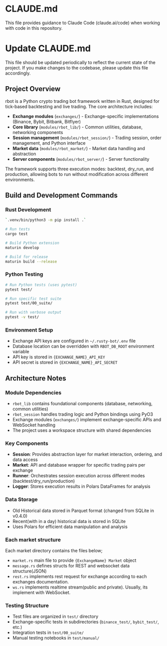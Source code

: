 # CLAUDE.md

This file provides guidance to Claude Code (claude.ai/code) when working with code in this repository.

# Update CLAUDE.md

This file should be updated periodically to reflect the current state of the project. If you make changes to the codebase, please update this file accordingly.

## Project Overview

rbot is a Python crypto trading bot framework written in Rust, designed for tick-based backtesting and live trading. The core architecture includes:

- **Exchange modules** (`exchanges/`) - Exchange-specific implementations (Binance, Bybit, Bitbank, Bitflyer)
- **Core library** (`modules/rbot_lib/`) - Common utilities, database, networking components
- **Session management** (`modules/rbot_session/`) - Trading session, order management, and Python interface
- **Market data** (`modules/rbot_market/`) - Market data handling and abstraction
- **Server components** (`modules/rbot_server/`) - Server functionality

The framework supports three execution modes: backtest, dry_run, and production, allowing bots to run without modification across different environments.

## Build and Development Commands

### Rust Development
```bash
`.venv/bin/python3 -m pip install .`

# Run tests
cargo test

# Build Python extension
maturin develop

# Build for release
maturin build --release
```

### Python Testing
```bash
# Run Python tests (uses pytest)
pytest test/

# Run specific test suite
pytest test/00_suite/

# Run with verbose output
pytest -v test/
```

### Environment Setup
- Exchange API keys are configured in `~/.rusty-bot/.env` file
- Database location can be overridden with `RBOT_DB_ROOT` environment variable
- API key is stored in `{EXCHANGE_NAME}_API_KEY`
- API secret is stored in `{EXCHANGE_NAME}_API_SECRET`

## Architecture Notes

### Module Dependencies
- `rbot_lib` contains foundational components (database, networking, common utilities)
- `rbot_session` handles trading logic and Python bindings using PyO3
- Exchange modules (`exchanges/`) implement exchange-specific APIs and WebSocket handling
- The project uses a workspace structure with shared dependencies

### Key Components
- **Session**: Provides abstraction layer for market interaction, ordering, and data access
- **Market**: API and database wrapper for specific trading pairs per exchange
- **Runner**: Orchestrates session execution across different modes (backtest/dry_run/production)
- **Logger**: Stores execution results in Polars DataFrames for analysis

### Data Storage
- Old Historical data stored in Parquet format (changed from SQLite in v0.4.0)
- Recent(with in a day) historical data is stored in SQLite
- Uses Polars for efficient data manipulation and analysis

### Each market structure
Each market directory contains the files below;
- `market.rs` main file to provide `{ExchangeName} Market` object
- `message.rs` defines structs for REST and websocket data structure(JSON)
- `rest.rs` implements rest request for exchange according to each exchanges documentation.
- `ws.rs` implements realtime stream(public and private). Usually, its implement with WebSocket.


### Testing Structure
- Test files are organized in `test/` directory
- Exchange-specific tests in subdirectories (`binance_test/`, `bybit_test/`, etc.)
- Integration tests in `test/00_suite/`
- Manual testing notebooks in `test/manual/`


